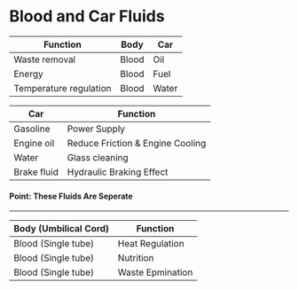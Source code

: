 # Blood and Car Fluids

| Function               | Body  | Car   |
|------------------------|-------|-------|
| Waste removal          | Blood | Oil   |
| Energy                 | Blood | Fuel  |
| Temperature regulation | Blood | Water |
   

| Car         | Function                          |
|-------------|-----------------------------------|
| Gasoline    | Power Supply                      |
| Engine oil  | Reduce Friction & Engine Cooling  |
| Water       | Glass cleaning                    |
| Brake fluid | Hydraulic Braking Effect          |
    
#### Point: These Fluids Are Seperate

<hr />

| Body (Umbilical Cord) | Function         |
|-----------------------|------------------|
| Blood (Single tube)    | Heat Regulation  |
| Blood (Single tube)    | Nutrition        |
| Blood (Single tube)    | Waste Epmination |
